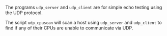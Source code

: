 The programs `udp_server` and `udp_client` are for simple echo
testing using the UDP protocol.

The script `udp_cpuscan` will scan a host using `udp_server` and
`udp_client` to find if any of their CPUs are unable to communicate
via UDP.
